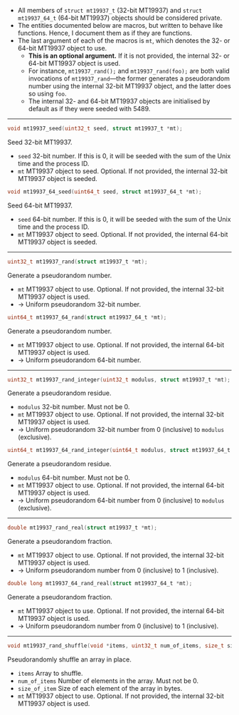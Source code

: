 * All members of `struct mt19937_t` (32-bit MT19937) and `struct mt19937_64_t` (64-bit MT19937) objects should be
  considered private.
* The entities documented below are macros, but written to behave like functions. Hence, I document them as if they are
  functions.
* The last argument of each of the macros is `mt`, which denotes the 32- or 64-bit MT19937 object to use.
  * **This is an optional argument.** If it is not provided, the internal 32- or 64-bit MT19937 object is used.
  * For instance, `mt19937_rand();` and `mt19937_rand(foo);` are both valid invocations of `mt19937_rand`—the former
    generates a pseudorandom number using the internal 32-bit MT19937 object, and the latter does so using `foo`.
  * The internal 32- and 64-bit MT19937 objects are initialised by default as if they were seeded with 5489.

---

```C
void mt19937_seed(uint32_t seed, struct mt19937_t *mt);
```
Seed 32-bit MT19937.
* `seed` 32-bit number. If this is 0, it will be seeded with the sum of the Unix time and the process ID.
* `mt` MT19937 object to seed. Optional. If not provided, the internal 32-bit MT19937 object is seeded.

```C
void mt19937_64_seed(uint64_t seed, struct mt19937_64_t *mt);
```
Seed 64-bit MT19937.
* `seed` 64-bit number. If this is 0, it will be seeded with the sum of the Unix time and the process ID.
* `mt` MT19937 object to seed. Optional. If not provided, the internal 64-bit MT19937 object is seeded.

---

```C
uint32_t mt19937_rand(struct mt19937_t *mt);
```
Generate a pseudorandom number.
* `mt` MT19937 object to use. Optional. If not provided, the internal 32-bit MT19937 object is used.
* → Uniform pseudorandom 32-bit number.

```C
uint64_t mt19937_64_rand(struct mt19937_64_t *mt);
```
Generate a pseudorandom number.
* `mt` MT19937 object to use. Optional. If not provided, the internal 64-bit MT19937 object is used.
* → Uniform pseudorandom 64-bit number.

---

```C
uint32_t mt19937_rand_integer(uint32_t modulus, struct mt19937_t *mt);
```
Generate a pseudorandom residue.
* `modulus` 32-bit number. Must not be 0.
* `mt` MT19937 object to use. Optional. If not provided, the internal 32-bit MT19937 object is used.
* → Uniform pseudorandom 32-bit number from 0 (inclusive) to `modulus` (exclusive).

```C
uint64_t mt19937_64_rand_integer(uint64_t modulus, struct mt19937_64_t *mt);
```
Generate a pseudorandom residue.
* `modulus` 64-bit number. Must not be 0.
* `mt` MT19937 object to use. Optional. If not provided, the internal 64-bit MT19937 object is used.
* → Uniform pseudorandom 64-bit number from 0 (inclusive) to `modulus` (exclusive).

---

```C
double mt19937_rand_real(struct mt19937_t *mt);
```
Generate a pseudorandom fraction.
* `mt` MT19937 object to use. Optional. If not provided, the internal 32-bit MT19937 object is used.
* → Uniform pseudorandom number from 0 (inclusive) to 1 (inclusive).

```C
double long mt19937_64_rand_real(struct mt19937_64_t *mt);
```
Generate a pseudorandom fraction.
* `mt` MT19937 object to use. Optional. If not provided, the internal 64-bit MT19937 object is used.
* → Uniform pseudorandom number from 0 (inclusive) to 1 (inclusive).

---

```C
void mt19937_rand_shuffle(void *items, uint32_t num_of_items, size_t size_of_item, struct mt19937_t *mt);
```
Pseudorandomly shuffle an array in place.
* `items` Array to shuffle.
* `num_of_items` Number of elements in the array. Must not be 0.
* `size_of_item` Size of each element of the array in bytes.
* `mt` MT19937 object to use. Optional. If not provided, the internal 32-bit MT19937 object is used.
